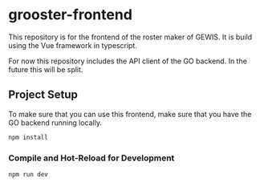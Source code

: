 # grooster-frontend

This repository is for the frontend of the roster maker of GEWIS. It is build using
the Vue framework in typescript.

For now this repository includes the API client of the GO backend. In the future this will be split.

## Project Setup

To make sure that you can use this frontend, make sure that you have the GO backend running locally.

```sh
npm install
```

### Compile and Hot-Reload for Development

```sh
npm run dev
```
